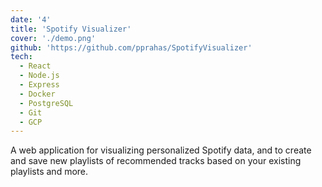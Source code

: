 ```yaml
---
date: '4'
title: 'Spotify Visualizer'
cover: './demo.png'
github: 'https://github.com/pprahas/SpotifyVisualizer'
tech:
  - React
  - Node.js
  - Express
  - Docker
  - PostgreSQL
  - Git
  - GCP
---
```


A <a>web application</a> for visualizing personalized <a>Spotify</a> data, and to create and save new playlists of recommended tracks based on your existing playlists and more.
